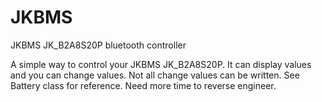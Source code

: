 # JKBMS
JKBMS JK_B2A8S20P bluetooth controller

A simple way to control your JKBMS JK_B2A8S20P.
It can display values and you can change values. Not all change values can be written. See Battery class for reference. Need more time to reverse engineer.
